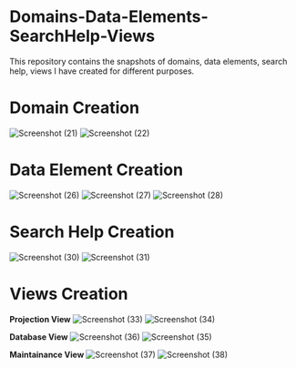# Domains-Data-Elements-SearchHelp-Views
This repository contains the snapshots of domains, data elements, search help, views I have created for different purposes.


# Domain Creation

![Screenshot (21)](https://github.com/user-attachments/assets/50d5fbfd-6fc7-4c77-b23c-2fe534b19ffe)
 ![Screenshot (22)](https://github.com/user-attachments/assets/283a7c60-b58d-47bd-aac2-37669488923f)


# Data Element Creation

![Screenshot (26)](https://github.com/user-attachments/assets/6f361485-8c2e-40ee-942c-ae31c02cff09)
![Screenshot (27)](https://github.com/user-attachments/assets/e344524e-cf7b-4709-a1d5-f28563be2ba3)
![Screenshot (28)](https://github.com/user-attachments/assets/4104f344-5531-40b1-ac16-9d0e341bb437)


# Search Help Creation

![Screenshot (30)](https://github.com/user-attachments/assets/b90260eb-986d-4e39-b031-518fe90a3ec2)
![Screenshot (31)](https://github.com/user-attachments/assets/5d61a816-28a2-44a8-8acb-d0e8677e03a9)


# Views Creation


**Projection View**
![Screenshot (33)](https://github.com/user-attachments/assets/cf929f57-0acf-4770-a535-8e9f329d9879)
![Screenshot (34)](https://github.com/user-attachments/assets/ab44a667-a137-4ee6-9a1d-42d6a2866dc3)


**Database View**
![Screenshot (36)](https://github.com/user-attachments/assets/beebb400-5658-4ff0-a7ca-7bc060f1385f)
![Screenshot (35)](https://github.com/user-attachments/assets/7e8ae200-41f2-4cc3-ad98-97578df1da74)


**Maintainance View**
![Screenshot (37)](https://github.com/user-attachments/assets/dbc2fdf6-5b1b-431a-9cb2-b1bc6243e3bd)
![Screenshot (38)](https://github.com/user-attachments/assets/e3d13938-7f4b-4a92-9b0f-0519705ff4b2)

